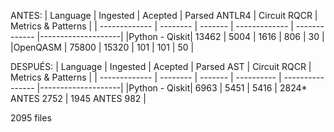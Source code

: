 ANTES:
| Language      | Ingested | Acepted | Parsed ANTLR4 | Circuit RQCR  | Metrics & Patterns |
| ------------- | -------- | ------- | ------------- | ------------- |--------------------|
|Python - Qiskit| 13462    | 5004    | 1616          | 806           | 30                 |
|OpenQASM       | 75800    |  15320  | 101           | 101           | 50                 |


DESPUÉS:
| Language      | Ingested | Acepted | Parsed AST | Circuit RQCR     | Metrics & Patterns |
| ------------- | -------- | ------- | ---------- | ---------------- |--------------------|
|Python - Qiskit| 6963     | 5451    | 5416       | 2824* ANTES 2752 |   1945 ANTES 982   |

2095 files